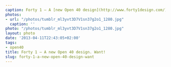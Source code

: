 ```yaml
---
caption: Forty 1 – A [new Open 40 design](http://www.forty1design.com/). Want!
photos:
- url: "/photos/tumblr_ml3yvt3D7V1sn37g2o1_1280.jpg"
  caption: ''
photo: "/photos/tumblr_ml3yvt3D7V1sn37g2o1_1280.jpg"
layout: photo
date: '2013-04-11T22:43:05+02:00'
tags:
- open40
title: Forty 1 – A new Open 40 design. Want!
slug: forty-1-a-new-open-40-design-want
---
```

